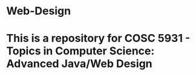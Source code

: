 # Web-Design
# This is a repository for COSC 5931 - Topics in Computer Science: Advanced Java/Web Design
